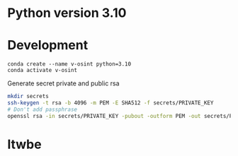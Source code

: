 # Python version 3.10

# Development

```
conda create --name v-osint python=3.10
conda activate v-osint
```

Generate secret private and public rsa

```bash
mkdir secrets
ssh-keygen -t rsa -b 4096 -m PEM -E SHA512 -f secrets/PRIVATE_KEY
# Don't add passphrase
openssl rsa -in secrets/PRIVATE_KEY -pubout -outform PEM -out secrets/PUBLIC_KEY
```
# ltwbe

